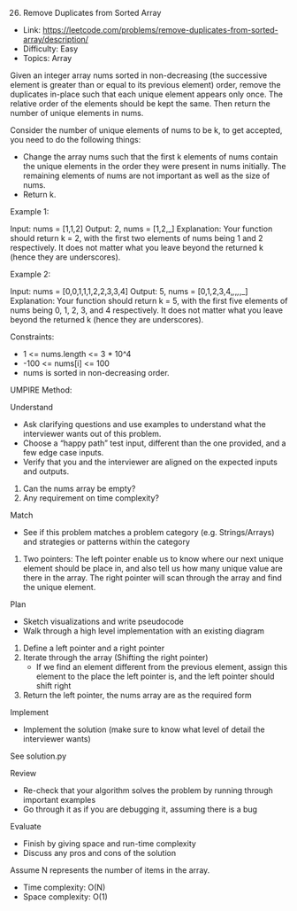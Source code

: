 26. Remove Duplicates from Sorted Array

- Link: https://leetcode.com/problems/remove-duplicates-from-sorted-array/description/
- Difficulty: Easy
- Topics: Array

Given an integer array nums sorted in non-decreasing (the successive element is greater than or equal to its previous element) order, remove the duplicates in-place such that each unique element appears only once. The relative order of the elements should be kept the same. Then return the number of unique elements in nums.

Consider the number of unique elements of nums to be k, to get accepted, you need to do the following things:

- Change the array nums such that the first k elements of nums contain the unique elements in the order they were present in nums initially. The remaining elements of nums are not important as well as the size of nums.
- Return k.


Example 1:

Input: nums = [1,1,2]
Output: 2, nums = [1,2,_]
Explanation: Your function should return k = 2, with the first two elements of nums being 1 and 2 respectively.
It does not matter what you leave beyond the returned k (hence they are underscores).

Example 2:

Input: nums = [0,0,1,1,1,2,2,3,3,4]
Output: 5, nums = [0,1,2,3,4,_,_,_,_,_]
Explanation: Your function should return k = 5, with the first five elements of nums being 0, 1, 2, 3, and 4 respectively.
It does not matter what you leave beyond the returned k (hence they are underscores).

Constraints:

* 1 <= nums.length <= 3 * 10^4
* -100 <= nums[i] <= 100
* nums is sorted in non-decreasing order.


UMPIRE Method:

Understand

- Ask clarifying questions and use examples to understand what the interviewer wants out of this problem.
- Choose a “happy path” test input, different than the one provided, and a few edge case inputs.
- Verify that you and the interviewer are aligned on the expected inputs and outputs.

1. Can the nums array be empty?
2. Any requirement on time complexity?

Match 

- See if this problem matches a problem category (e.g. Strings/Arrays) and strategies or patterns within the category

1. Two pointers: The left pointer enable us to know where our next unique element should be place in, and also tell us how many unique value are there in the array. The right pointer will scan through the array and find the unique element. 

Plan 

- Sketch visualizations and write pseudocode
- Walk through a high level implementation with an existing diagram

1. Define a left pointer and a right pointer
2. Iterate through the array (Shifting the right pointer)
    - If we find an element different from the previous element, assign this element to the place the left pointer is, and the left pointer should shift right
3. Return the left pointer, the nums array are as the required form
    
Implement 

- Implement the solution (make sure to know what level of detail the interviewer wants)

See solution.py

Review

- Re-check that your algorithm solves the problem by running through important examples
- Go through it as if you are debugging it, assuming there is a bug

Evaluate 

- Finish by giving space and run-time complexity
- Discuss any pros and cons of the solution

Assume N represents the number of items in the array.
- Time complexity: O(N)
- Space complexity: O(1)
